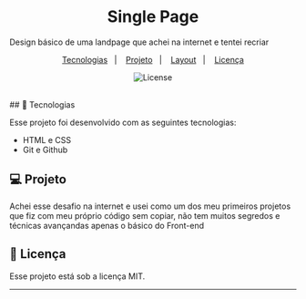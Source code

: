 <h1 align="center"> Single Page </h1>
   Design básico de uma landpage que achei na internet e tentei recriar    
<p align="center">
   
</p>

<p align="center">
  <a href="#-tecnologias">Tecnologias</a>&nbsp;&nbsp;&nbsp;|&nbsp;&nbsp;&nbsp;
  <a href="#-projeto">Projeto</a>&nbsp;&nbsp;&nbsp;|&nbsp;&nbsp;&nbsp;
  <a href="#-layout">Layout</a>&nbsp;&nbsp;&nbsp;|&nbsp;&nbsp;&nbsp;
  <a href="#memo-licença">Licença</a>
</p>

<p align="center">
  <img alt="License" src="https://img.shields.io/static/v1?label=license&message=MIT&color=49AA26&labelColor=000000">
</p>

<br>
## 🚀 Tecnologias

Esse projeto foi desenvolvido com as seguintes tecnologias:

- HTML e CSS
- Git e Github
  

## 💻 Projeto

Achei esse desafio na internet e usei como um dos meu primeiros projetos que fiz com meu próprio código sem copiar, não tem muitos segredos e técnicas avançandas
apenas o básico do Front-end

## :memo: Licença

Esse projeto está sob a licença MIT.

---


